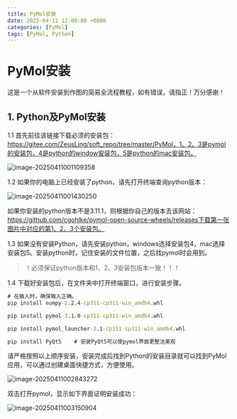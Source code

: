 ```yaml
---
title: PyMol安装
date: 2025-04-11 12:00:00 +0800
categories: [PyMol]
tags: [PyMol, Python]
---
```


# PyMol安装

这是一个从软件安装到作图的简易全流程教程，如有错误，请指正！万分感谢！

## 1. Python及PyMol安装



1.1 首先前往该链接下载必须的安装包：https://gitee.com/ZeusLing/soft_repo/tree/master/PyMol，1、2、3是pymol的安装包，4是python的window安装包，5是python的mac安装包。

![image-20250411001109358](https://cdn.jsdelivr.net/gh/Zsl-w/ImgRepo@master/image-20250411001109358.png)



1.2 如果你的电脑上已经安装了python，请先打开终端查询python版本：

![image-20250411001430250](https://cdn.jsdelivr.net/gh/Zsl-w/ImgRepo@master/image-20250411001430250.png)

如果你安装的python版本不是3.11.1，则根据你自己的版本去该网站：https://github.com/cgohlke/pymol-open-source-wheels/releases下载第一张图片中对应的第1、2、3个安装包。



1.3 如果没有安装Python，请先安装python，windows选择安装包4，mac选择安装包5。安装python时，记住安装的文件位置，之后找pymol时会用到。

> ！必须保证python版本和1、2、3安装包版本一致！！！



1.4 下载好安装包后，在文件夹中打开终端窗口，进行安装步骤。

```cmd
# 在输入时，确保输入正确。
pip install numpy-2.2.4-cp311-cp311-win_amd64.whl

pip install pymol-3.1.0-cp311-cp311-win_amd64.whl

pip install pymol_launcher-3.1-cp311-cp311-win_amd64.whl

pip install PyQt5    # 安装PyQt5可以使pymol界面更整洁美观
```



请严格按照以上顺序安装，安装完成后找到Python的安装目录就可以找到PyMol应用，可以通过创建桌面快捷方式，方便使用。

![image-20250411002843272](https://cdn.jsdelivr.net/gh/Zsl-w/ImgRepo@master/image-20250411002843272.png)



双击打开pymol，显示如下界面证明安装成功：

![image-20250411003150904](https://cdn.jsdelivr.net/gh/Zsl-w/ImgRepo@master/image-20250411003150904.png)
